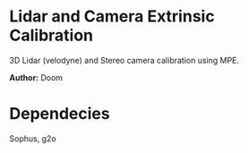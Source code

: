 # Lidar and Camera Extrinsic Calibration
3D Lidar (velodyne) and Stereo camera calibration using MPE.

**Author:** Doom

# Dependecies
Sophus, g2o

